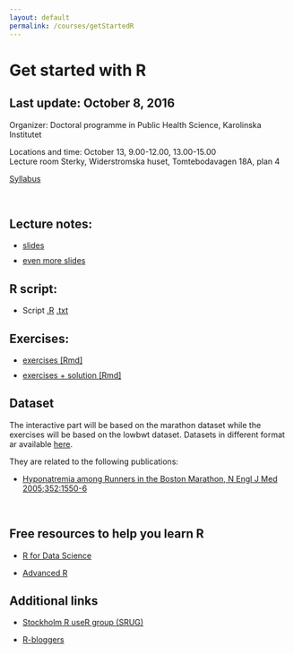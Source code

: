 ```yaml
---
layout: default
permalink: /courses/getStartedR
---
```


Get started with R
========

##

## Last update: October 8, 2016

Organizer: Doctoral programme in Public Health Science, Karolinska Institutet

Locations and time: October 13, 9.00-12.00, 13.00-15.00  
Lecture room Sterky, Widerstromska huset, Tomtebodavagen 18A, plan 4

[Syllabus](http://alecri.github.io/courses/getStartedR_folder/getStartedR_syllabus.pdf)

<br>

## Lecture notes:

<ul class="fa-ul">
<li><a href="http://rpubs.com/alecri/getStartedR" target="_blank"><i class="fa-li fa fa-file-text"></i> slides </a> 
</li>
<div style="height:10px"></div>

<li><a href="http://rpubs.com/alecri/introR" target="_blank"><i class="fa-li fa fa-file-text"></i> even more slides </a> 
</li>
</ul>


## R script:

- Script [.R](http://alecri.github.io/courses/getStartedR_folder/code.R) [.txt](http://alecri.github.io/courses/getStartedR_folder/code.txt)

## Exercises:

<ul class="fa-ul">
<li><a href="http://alecri.github.io/courses/getStartedR_folder/ex_getStartedR.pdf" target="_blank"><i class="fa-li fa fa-file-text"></i> exercises </a> 
<a href="http://alecri.github.io/courses/getStartedR_folder/ex_getStartedR.Rmd" target="_blank"> [Rmd] </a> 
</li>
<div style="height:10px"></div>

<li><a href="http://alecri.github.io/courses/getStartedR_folder/ex_getStartedR_solution.pdf" target="_blank"><i class="fa-li fa fa-file-text"></i> exercises + solution </a> 
<a href="http://alecri.github.io/courses/getStartedR_folder/ex_getStartedR_solution.Rmd" target="_blank"> [Rmd] </a> 
</li>
</ul>

## Dataset

The interactive part will be based on the marathon dataset while the exercises will be based on the lowbwt dataset. Datasets in different format ar available [here](http://alecri.github.io/data/).

They are related to the following publications:

- [Hyponatremia among Runners in the Boston Marathon, N Engl J Med 2005;352:1550-6](http://alecri.github.io/downloads/hyponatremia.pdf)


<br>

## Free resources to help you learn R

- [R for Data Science](http://r4ds.had.co.nz/)

- [Advanced R](http://adv-r.had.co.nz/)


## Additional links

- [Stockholm R useR group (SRUG)](http://www.meetup.com/StockholmR/)

- [R-bloggers](https://www.r-bloggers.com/)
